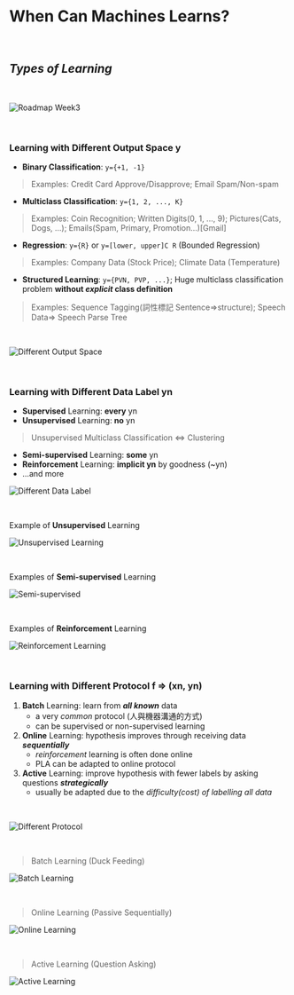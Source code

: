 # When Can Machines Learns?

<br />

## _Types of Learning_

<br />

![Roadmap Week3](https://github.com/linda2020130/Notes_ML-Foundations/blob/master/Pictures/Week%203/roadmap%20w3.PNG)

<br />

### Learning with Different Output Space y

* **Binary Classification**: `y={+1, -1}`
> Examples: Credit Card Approve/Disapprove; Email Spam/Non-spam
* **Multiclass Classification**: `y={1, 2, ..., K}`
> Examples: Coin Recognition; Written Digits(0, 1, ..., 9); Pictures(Cats, Dogs, ...); Emails(Spam, Primary, Promotion...)[Gmail]
* **Regression**: `y={R}` or `y=[lower, upper]C R` (Bounded Regression)
> Examples: Company Data (Stock Price); Climate Data (Temperature)
* **Structured Learning**: `y={PVN, PVP, ...}`; Huge multiclass classification problem **without *explicit* class definition**
> Examples: Sequence Tagging(詞性標記 Sentence=>structure); Speech Data=> Speech Parse Tree

<br />

![Different Output Space](https://github.com/linda2020130/Notes_ML-Foundations/blob/master/Pictures/Week%203/different%20output%20space.PNG)

<br />

### Learning with Different Data Label yn

* **Supervised** Learning: **every** yn
* **Unsupervised** Learning: **no** yn
> Unsupervised Multiclass Classification <=> Clustering
* **Semi-supervised** Learning: **some** yn
* **Reinforcement** Learning: **implicit yn** by goodness (~yn)
* ...and more

![Different Data Label](https://github.com/linda2020130/Notes_ML-Foundations/blob/master/Pictures/Week%203/different%20data%20label.PNG)

<br />

Example of **Unsupervised** Learning

![Unsupervised Learning](https://github.com/linda2020130/Notes_ML-Foundations/blob/master/Pictures/Week%203/unsupervised%20learning.PNG)

<br />

Examples of **Semi-supervised** Learning

![Semi-supervised](https://github.com/linda2020130/Notes_ML-Foundations/blob/master/Pictures/Week%203/semi-supervised.PNG)

<br />

Examples of **Reinforcement** Learning

![Reinforcement Learning](https://github.com/linda2020130/Notes_ML-Foundations/blob/master/Pictures/Week%203/reinforcement%20learning.PNG)

<br />

### Learning with Different Protocol f => (xn, yn)

1. **Batch** Learning: learn from ***all known*** data
    * a very *common* protocol (人與機器溝通的方式)
    * can be supervised or non-supervised learning
2. **Online** Learning: hypothesis improves through receiving data ***sequentially***
    * *reinforcement* learning is often done online
    * PLA can be adapted to online protocol
3. **Active** Learning: improve hypothesis with fewer labels by asking questions ***strategically***
    * usually be adapted due to the *difficulty(cost) of labelling all data*

<br/>

![Different Protocol](https://github.com/linda2020130/Notes_ML-Foundations/blob/master/Pictures/Week%203/different%20protocol.PNG)

<br />

> Batch Learning (Duck Feeding)

![Batch Learning](https://github.com/linda2020130/Notes_ML-Foundations/blob/master/Pictures/Week%203/batch%20learning.PNG)

<br />

> Online Learning (Passive Sequentially)

![Online Learning](https://github.com/linda2020130/Notes_ML-Foundations/blob/master/Pictures/Week%203/online%20learning.PNG)

<br />

> Active Learning (Question Asking)

![Active Learning](https://github.com/linda2020130/Notes_ML-Foundations/blob/master/Pictures/Week%203/active%20learning.PNG)

<br />






